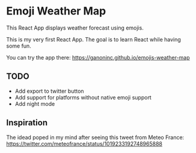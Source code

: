 # Emoji Weather Map
This React App displays weather forecast using emojis.

This is my very first React App. The goal is to learn React while having some fun.

You can try the app there: https://ganoninc.github.io/emojis-weather-map

## TODO

* Add export to twitter button
* Add support for platforms without native emoji support
* Add night mode

## Inspiration
The idead poped in my mind after seeing this tweet from Meteo France: https://twitter.com/meteofrance/status/1019233192748965888
